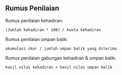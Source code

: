 ## Rumus Penilaian

Rumus penilaian kehadiran:

```
(Jumlah kehadiran * 100) / kuota kehadiran
```

Rumus penilaian umpan balik:

```
akumulasi skor / jumlah umpan balik yang diterima
```

Rumus penilaian gabungan kehadiran & umpan balik:

```
hasil nilai kehadiran + hasil nilai umpan balik
```
